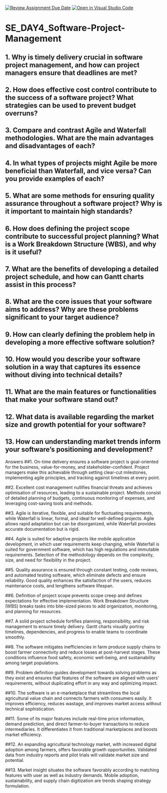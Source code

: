 [![Review Assignment Due Date](https://classroom.github.com/assets/deadline-readme-button-22041afd0340ce965d47ae6ef1cefeee28c7c493a6346c4f15d667ab976d596c.svg)](https://classroom.github.com/a/9pw6JKcu)
[![Open in Visual Studio Code](https://classroom.github.com/assets/open-in-vscode-2e0aaae1b6195c2367325f4f02e2d04e9abb55f0b24a779b69b11b9e10269abc.svg)](https://classroom.github.com/online_ide?assignment_repo_id=18435815&assignment_repo_type=AssignmentRepo)
# SE_DAY4_Software-Project-Management
## 1. Why is timely delivery crucial in software project management, and how can project managers ensure that deadlines are met?
## 2. How does effective cost control contribute to the success of a software project? What strategies can be used to prevent budget overruns?
## 3. Compare and contrast Agile and Waterfall methodologies. What are the main advantages and disadvantages of each?
## 4. In what types of projects might Agile be more beneficial than Waterfall, and vice versa? Can you provide examples of each?
## 5. What are some methods for ensuring quality assurance throughout a software project? Why is it important to maintain high standards?
## 6. How does defining the project scope contribute to successful project planning? What is a Work Breakdown Structure (WBS), and why is it useful?
## 7. What are the benefits of developing a detailed project schedule, and how can Gantt charts assist in this process?
## 8. What are the core issues that your software aims to address? Why are these problems significant to your target audience?
## 9. How can clearly defining the problem help in developing a more effective software solution?
## 10. How would you describe your software solution in a way that captures its essence without diving into technical details?
## 11. What are the main features or functionalities that make your software stand out?
## 12. What data is available regarding the market size and growth potential for your software?
## 13. How can understanding market trends inform your software’s positioning and development?
Answers
##1. On-time delivery ensures a software project is goal-oriented for the business, value-for-money, and stakeholder-confident. Project managers make this achievable through setting clear-cut milestones, implementing agile principles, and tracking against timelines at every point.

##2. Excellent cost management nullifies financial threats and achieves optimisation of resources, leading to a sustainable project. Methods consist of detailed planning of budgets, continuous monitoring of expenses, and leveraging cost-saving tools and methods.

##3. Agile is iterative, flexible, and suitable for fluctuating requirements, while Waterfall is linear, formal, and ideal for well-defined projects. Agile allows rapid adaptation but can be disorganized, while Waterfall provides accurate documentation but is rigid.

##4. Agile is suited for adaptive projects like mobile application development, in which user requirements keep changing, while Waterfall is suited for government software, which has high regulations and immutable requirements. Selection of the methodology depends on the complexity, size, and need for flexibility in the project.

##5. Quality assurance is ensured through constant testing, code reviews, and automated testing software, which eliminate defects and ensure reliability. Good quality enhances the satisfaction of the users, reduces maintenance costs, and lengthens software lifespan.

##6. Definition of project scope prevents scope creep and defines expectations for effective implementation. Work Breakdown Structure (WBS) breaks tasks into bite-sized pieces to add organization, monitoring, and planning for resources.

##7. A solid project schedule fortifies planning, responsibility, and risk management to ensure timely delivery. Gantt charts visually portray timelines, dependencies, and progress to enable teams to coordinate smoothly.

##8. The software mitigates inefficiencies in farm produce supply chains to boost farmer connectivity and reduce losses at post-harvest stages. These conditions influence food safety, economic well-being, and sustainability among target populations.

##9. Problem definition guides development towards solving problems as they exist and ensures that features of the software are aligned with users' requirements, without duplicating effort in any way and optimizing impact.

##10. The software is an e-marketplace that streamlines the local agricultural value chain and connects farmers with consumers easily. It improves efficiency, reduces wastage, and improves market access without technical sophistication.

##11. Some of its major features include real-time price information, demand prediction, and direct farmer-to-buyer transactions to reduce intermediaries. It differentiates it from traditional marketplaces and boosts market efficiency.

##12. An expanding agricultural technology market, with increased digital adoption among farmers, offers favorable growth opportunities. Validated data from industry reports and pilot trials will validate market size and potential.

##13. Market insight situates the software favorably according to matching features with user as well as industry demands. Mobile adoption, sustainability, and supply chain digitization are trends shaping strategy formulation.
